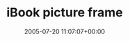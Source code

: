 ---
date: 2005-07-20 11:07:07+00:00
tags:
- ibook
- picture-frame
- home-decor
- digital-frames
- photography
title: iBook picture frame
wordpress_id: 1182
wordpress_url: http://www.nata2.org/2005/07/20/ibook-picture-frame-2/
---